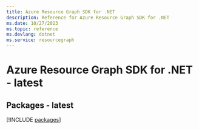 ```yaml
---
title: Azure Resource Graph SDK for .NET
description: Reference for Azure Resource Graph SDK for .NET
ms.date: 10/27/2023
ms.topic: reference
ms.devlang: dotnet
ms.service: resourcegraph
---
```

# Azure Resource Graph SDK for .NET - latest
## Packages - latest
[!INCLUDE [packages](resource-graph-index.md)]